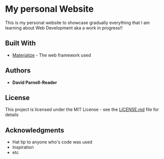 # My personal Website

This is my personal website to showcase gradually everything that I am learning about Web Development aka a work in progress!!

## Built With

* [Materialize](http://materializecss.com/) - The web framework used

## Authors

* **David Parnell-Reader**

## License

This project is licensed under the MIT License - see the [LICENSE.md](LICENSE.md) file for details

## Acknowledgments

* Hat tip to anyone who's code was used
* Inspiration
* etc
